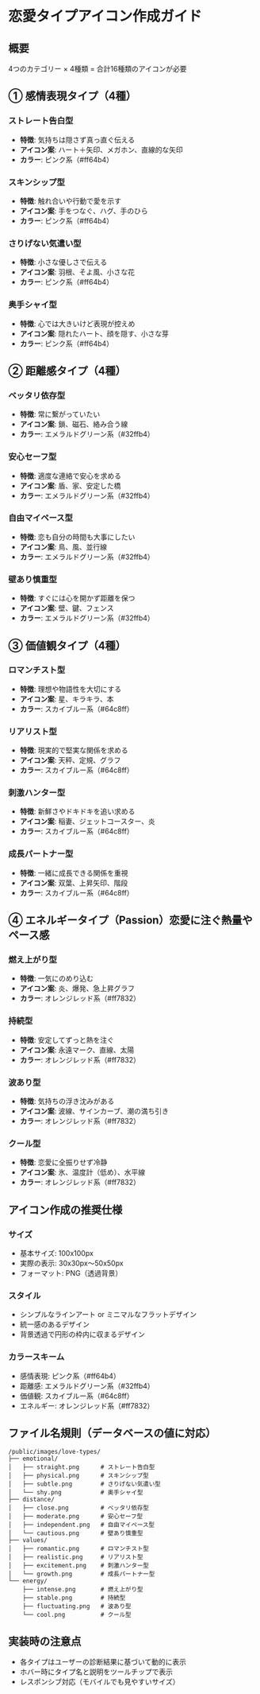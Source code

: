 # 恋愛タイプアイコン作成ガイド

## 概要
4つのカテゴリー × 4種類 = 合計16種類のアイコンが必要

## ① 感情表現タイプ（4種）

### ストレート告白型
- **特徴**: 気持ちは隠さず真っ直ぐ伝える
- **アイコン案**: ハート＋矢印、メガホン、直線的な矢印
- **カラー**: ピンク系（#ff64b4）

### スキンシップ型  
- **特徴**: 触れ合いや行動で愛を示す
- **アイコン案**: 手をつなぐ、ハグ、手のひら
- **カラー**: ピンク系（#ff64b4）

### さりげない気遣い型
- **特徴**: 小さな優しさで伝える
- **アイコン案**: 羽根、そよ風、小さな花
- **カラー**: ピンク系（#ff64b4）

### 奥手シャイ型
- **特徴**: 心では大きいけど表現が控えめ
- **アイコン案**: 隠れたハート、顔を隠す、小さな芽
- **カラー**: ピンク系（#ff64b4）

## ② 距離感タイプ（4種）

### ベッタリ依存型
- **特徴**: 常に繋がっていたい
- **アイコン案**: 鎖、磁石、絡み合う線
- **カラー**: エメラルドグリーン系（#32ffb4）

### 安心セーフ型
- **特徴**: 適度な連絡で安心を求める
- **アイコン案**: 盾、家、安定した橋
- **カラー**: エメラルドグリーン系（#32ffb4）

### 自由マイペース型
- **特徴**: 恋も自分の時間も大事にしたい
- **アイコン案**: 鳥、風、並行線
- **カラー**: エメラルドグリーン系（#32ffb4）

### 壁あり慎重型
- **特徴**: すぐには心を開かず距離を保つ
- **アイコン案**: 壁、鍵、フェンス
- **カラー**: エメラルドグリーン系（#32ffb4）

## ③ 価値観タイプ（4種）

### ロマンチスト型
- **特徴**: 理想や物語性を大切にする
- **アイコン案**: 星、キラキラ、本
- **カラー**: スカイブルー系（#64c8ff）

### リアリスト型
- **特徴**: 現実的で堅実な関係を求める
- **アイコン案**: 天秤、定規、グラフ
- **カラー**: スカイブルー系（#64c8ff）

### 刺激ハンター型
- **特徴**: 新鮮さやドキドキを追い求める
- **アイコン案**: 稲妻、ジェットコースター、炎
- **カラー**: スカイブルー系（#64c8ff）

### 成長パートナー型
- **特徴**: 一緒に成長できる関係を重視
- **アイコン案**: 双葉、上昇矢印、階段
- **カラー**: スカイブルー系（#64c8ff）

## ④ エネルギータイプ（Passion）恋愛に注ぐ熱量やペース感

### 燃え上がり型
- **特徴**: 一気にのめり込む
- **アイコン案**: 炎、爆発、急上昇グラフ
- **カラー**: オレンジレッド系（#ff7832）

### 持続型
- **特徴**: 安定してずっと熱を注ぐ
- **アイコン案**: 永遠マーク、直線、太陽
- **カラー**: オレンジレッド系（#ff7832）

### 波あり型
- **特徴**: 気持ちの浮き沈みがある
- **アイコン案**: 波線、サインカーブ、潮の満ち引き
- **カラー**: オレンジレッド系（#ff7832）

### クール型
- **特徴**: 恋愛に全振りせず冷静
- **アイコン案**: 氷、温度計（低め）、水平線
- **カラー**: オレンジレッド系（#ff7832）

## アイコン作成の推奨仕様

### サイズ
- 基本サイズ: 100x100px
- 実際の表示: 30x30px〜50x50px
- フォーマット: PNG（透過背景）

### スタイル
- シンプルなラインアート or ミニマルなフラットデザイン
- 統一感のあるデザイン
- 背景透過で円形の枠内に収まるデザイン

### カラースキーム
- 感情表現: ピンク系（#ff64b4）
- 距離感: エメラルドグリーン系（#32ffb4）
- 価値観: スカイブルー系（#64c8ff）
- エネルギー: オレンジレッド系（#ff7832）

## ファイル名規則（データベースの値に対応）
```
/public/images/love-types/
├── emotional/
│   ├── straight.png      # ストレート告白型
│   ├── physical.png      # スキンシップ型
│   ├── subtle.png        # さりげない気遣い型
│   └── shy.png           # 奥手シャイ型
├── distance/
│   ├── close.png         # ベッタリ依存型
│   ├── moderate.png      # 安心セーフ型
│   ├── independent.png   # 自由マイペース型
│   └── cautious.png      # 壁あり慎重型
├── values/
│   ├── romantic.png      # ロマンチスト型
│   ├── realistic.png     # リアリスト型
│   ├── excitement.png    # 刺激ハンター型
│   └── growth.png        # 成長パートナー型
└── energy/
    ├── intense.png       # 燃え上がり型
    ├── stable.png        # 持続型
    ├── fluctuating.png   # 波あり型
    └── cool.png          # クール型
```

## 実装時の注意点
- 各タイプはユーザーの診断結果に基づいて動的に表示
- ホバー時にタイプ名と説明をツールチップで表示
- レスポンシブ対応（モバイルでも見やすいサイズ）